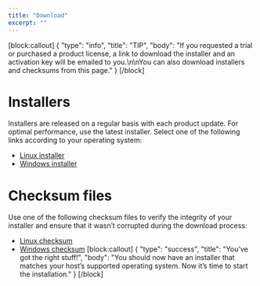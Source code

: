 ```yaml
---
title: "Download"
excerpt: ""
---
```

[block:callout]
{
  "type": "info",
  "title": "TIP",
  "body": "If you requested a trial or purchased a product license, a link to download the installer and an activation key will be emailed to you.\n\nYou can also download installers and checksums from this page."
}
[/block]
# Installers

Installers are released on a regular basis with each product update.  For optimal performance, use the latest installer.  Select one of the following links according to your operating system:

* [Linux installer](http://download2.rapid7.com/download/InsightVM/Rapid7Setup-Linux64.bin)
* [Windows installer](http://download2.rapid7.com/download/InsightVM/Rapid7Setup-Windows64.exe)

# Checksum files

Use one of the following checksum files to verify the integrity of your installer and ensure that it wasn’t corrupted during the download process:

* [Linux checksum](http://download2.rapid7.com/download/InsightVM/Rapid7Setup-Linux64.bin.md5sum)
* [Windows checksum](http://download2.rapid7.com/download/InsightVM/Rapid7Setup-Windows64.exe.md5sum)
[block:callout]
{
  "type": "success",
  "title": "You’ve got the right stuff!",
  "body": "You should now have an installer that matches your host’s supported operating system.  Now it’s time to start the installation."
}
[/block]